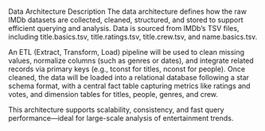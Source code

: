 Data Architecture Description The data architecture defines how the raw IMDb datasets are collected, cleaned, structured, and stored to support efficient querying and analysis. Data is sourced from IMDb’s TSV files, including title.basics.tsv, title.ratings.tsv, title.crew.tsv, and name.basics.tsv.

An ETL (Extract, Transform, Load) pipeline will be used to clean missing values, normalize columns (such as genres or dates), and integrate related records via primary keys (e.g., tconst for titles, nconst for people). Once cleaned, the data will be loaded into a relational database following a star schema format, with a central fact table capturing metrics like ratings and votes, and dimension tables for titles, people, genres, and crew.

This architecture supports scalability, consistency, and fast query performance—ideal for large-scale analysis of entertainment trends.
